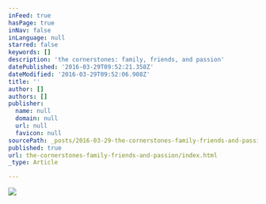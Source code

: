 ```yaml
---
inFeed: true
hasPage: true
inNav: false
inLanguage: null
starred: false
keywords: []
description: 'the cornerstones: family, friends, and passion'
datePublished: '2016-03-29T09:52:21.358Z'
dateModified: '2016-03-29T09:52:06.908Z'
title: ''
author: []
authors: []
publisher:
  name: null
  domain: null
  url: null
  favicon: null
sourcePath: _posts/2016-03-29-the-cornerstones-family-friends-and-passion.md
published: true
url: the-cornerstones-family-friends-and-passion/index.html
_type: Article

---
```

![](https://the-grid-user-content.s3-us-west-2.amazonaws.com/0f333503-8b9c-4e85-8022-4ba089d048fc.jpg)